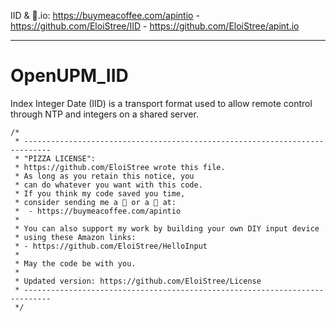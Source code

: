 IID & 🍺.io: https://buymeacoffee.com/apintio - https://github.com/EloiStree/IID - https://github.com/EloiStree/apint.io

--------------------------------------

# OpenUPM_IID

Index Integer Date (IID) is a transport format used to allow remote control through NTP and integers on a shared server.



```
/*
 * ----------------------------------------------------------------------------
 * "PIZZA LICENSE":
 * https://github.com/EloiStree wrote this file.
 * As long as you retain this notice, you
 * can do whatever you want with this code.
 * If you think my code saved you time,
 * consider sending me a 🍺 or a 🍕 at:
 *  - https://buymeacoffee.com/apintio
 * 
 * You can also support my work by building your own DIY input device
 * using these Amazon links:
 * - https://github.com/EloiStree/HelloInput
 *
 * May the code be with you.
 *
 * Updated version: https://github.com/EloiStree/License
 * ----------------------------------------------------------------------------
 */
```
